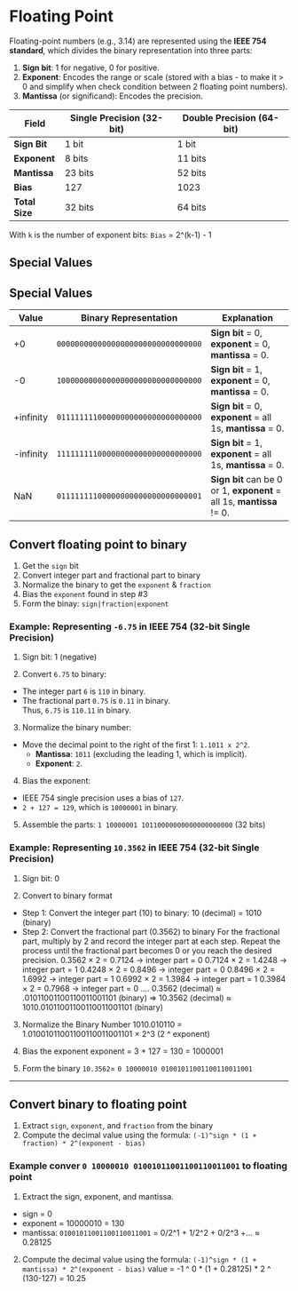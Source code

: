 # Floating Point

Floating-point numbers (e.g., 3.14) are represented using the **IEEE 754 standard**, which divides the binary representation into three parts:
1. **Sign bit**: 1 for negative, 0 for positive.
2. **Exponent**: Encodes the range or scale (stored with a bias - to make it > 0 and simplify when check condition between 2 floating point numbers).
3. **Mantissa** (or significand): Encodes the precision.

| **Field**          | **Single Precision (32-bit)** | **Double Precision (64-bit)** |
|--------------------|-------------------------------|-------------------------------|
| **Sign Bit**       | 1 bit                         | 1 bit                         |
| **Exponent**       | 8 bits                        | 11 bits                       |
| **Mantissa**       | 23 bits                       | 52 bits                       |
| **Bias**           | 127                           | 1023                          |
| **Total Size**     | 32 bits                       | 64 bits                       |


With `k` is the number of exponent bits: `Bias` = 2^(k-1) - 1

## Special Values
## Special Values

| Value     | Binary Representation              | Explanation                                                            |
|-----------|------------------------------------|------------------------------------------------------------------------|
| +0        | `00000000000000000000000000000000` | **Sign bit** = 0, **exponent** = 0, **mantissa** = 0.                  |
| -0        | `10000000000000000000000000000000` | **Sign bit** = 1, **exponent** = 0, **mantissa** = 0.                  |
| +infinity | `01111111100000000000000000000000` | **Sign bit** = 0, **exponent** = all 1s, **mantissa** = 0.             |
| -infinity | `11111111100000000000000000000000` | **Sign bit** = 1, **exponent** = all 1s, **mantissa** = 0.             |
| NaN       | `01111111100000000000000000000001` | **Sign bit** can be 0 or 1, **exponent** = all 1s, **mantissa** != 0.  |

## Convert floating point to binary

1. Get the `sign` bit
2. Convert integer part and fractional part to binary
3. Normalize the binary to get the `exponent` & `fraction`
4. Bias the `exponent` found in step #3
5. Form the binay: `sign|fraction|exponent`

### Example: Representing ` -6.75 ` in IEEE 754 (32-bit Single Precision)

1. Sign bit: 1 (negative)

2. Convert `6.75` to binary:  
- The integer part `6` is `110` in binary.  
- The fractional part `0.75` is `0.11` in binary.  
Thus, `6.75` is `110.11` in binary.

3. Normalize the binary number:  
- Move the decimal point to the right of the first 1: `1.1011 x 2^2`.  
  - **Mantissa**: `1011` (excluding the leading 1, which is implicit).  
  - **Exponent**: `2`.  

4. Bias the exponent:  
- IEEE 754 single precision uses a bias of `127`.  
- `2 + 127 = 129`, which is `10000001` in binary.  

5. Assemble the parts: `1 10000001 10110000000000000000000` (32 bits)

### Example: Representing `10.3562` in IEEE 754 (32-bit Single Precision)

1. Sign bit: 0

2. Convert to binary format
- Step 1: Convert the integer part (10) to binary: 10 (decimal) = 1010 (binary)
- Step 2: Convert the fractional part (0.3562) to binary
For the fractional part, multiply by 2 and record the integer part at each step. Repeat the process until the fractional part becomes 0 or you reach the desired precision.
0.3562 × 2 = 0.7124 → integer part = 0
0.7124 × 2 = 1.4248 → integer part = 1
0.4248 × 2 = 0.8496 → integer part = 0
0.8496 × 2 = 1.6992 → integer part = 1
0.6992 × 2 = 1.3984 → integer part = 1
0.3984 × 2 = 0.7968 → integer part = 0
.... 
0.3562 (decimal) ≈ .01011001100110011001101 (binary)
=> 10.3562 (decimal) ≈ 1010.01011001100110011001101 (binary)

3. Normalize the Binary Number
1010.010110 = 1.01001011001100110011001101 × 2^3 (2 ^ exponent)

4. Bias the exponent
exponent = 3 + 127 = 130 = 1000001

5. Form the binary
`10.3562`= `0 10000010 01001011001100110011001`

-----

## Convert binary to floating point
1. Extract `sign`, `exponent`, and `fraction` from the binary
2. Compute the decimal value using the formula: `(-1)^sign * (1 + fraction) * 2^(exponent - bias)`

### Example conver `0 10000010 01001011001100110011001` to floating point

1. Extract the sign, exponent, and mantissa.
  - sign = 0
  - exponent = 10000010 = 130
  - mantissa: `01001011001100110011001` = 0/2^1 + 1/2^2 + 0/2^3 +... ≈ 0.28125

2. Compute the decimal value using the formula: `(-1)^sign * (1 + mantissa) * 2^(exponent - bias)`
  value = -1 ^ 0 * (1 + 0.28125) * 2 ^ (130-127) = 10.25